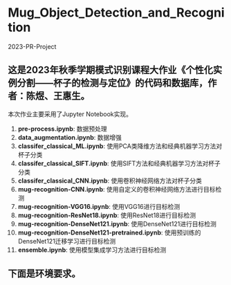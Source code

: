 # Mug_Object_Detection_and_Recognition
2023-PR-Project

## 这是2023年秋季学期模式识别课程大作业《个性化实例分割——杯子的检测与定位》的代码和数据库，作者：陈煜、王惠生。
本次作业主要采用了Jupyter Notebook实现。

1. **pre-process.ipynb**: 数据预处理
2. **data_augmentation.ipynb**: 数据增强
3. **classifer_classical_ML.ipynb**: 使用PCA类降维方法和经典机器学习方法对杯子分类
4. **classifer_classical_SIFT.ipynb**: 使用SIFT方法和经典机器学习方法对杯子分类
5. **classifer_classical_CNN.ipynb**: 使用卷积神经网络方法对杯子分类
6. **mug-recognition-CNN.ipynb**: 使用自定义的卷积神经网络方法进行目标检测
7. **mug-recognition-VGG16.ipynb**: 使用VGG16进行目标检测
8. **mug-recognition-ResNet18.ipynb**: 使用ResNet18进行目标检测
9. **mug-recognition-DenseNet121.ipynb**: 使用DenseNet121进行目标检测
10. **mug-recognition-DenseNet121-pretrained.ipynb**: 使用预训练的DenseNet121迁移学习进行目标检测
11. **ensemble.ipynb**: 使用模型集成学习方法进行目标检测

## 下面是环境要求。

